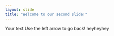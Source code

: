 ```yaml
---
layout: slide
title: "Welcome to our second slide!"
---
```

Your text
Use the left arrow to go back!
heyheyhey
